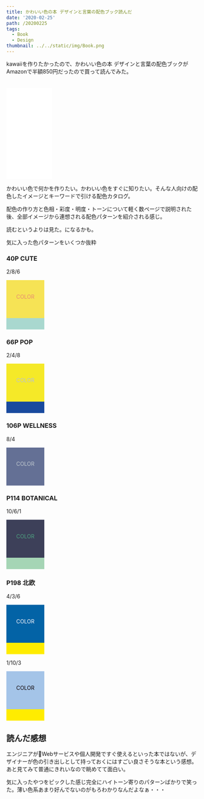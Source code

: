 ```yaml
---
title: かわいい色の本 デザインと言葉の配色ブック読んだ
date: '2020-02-25'
path: /20200225
tags:
  - Book
  - Design
thumbnail: ../../static/img/Book.png
---
```

kawaiiを作りたかったので、かわいい色の本 デザインと言葉の配色ブックがAmazonで半額850円だったので買って読んでみた。



<iframe style="margin-top:20px;width:120px;height:240px;" marginwidth="0" marginheight="0" scrolling="no" frameborder="0" src="//rcm-fe.amazon-adsystem.com/e/cm?lt1=_blank&bc1=000000&IS2=1&bg1=FFFFFF&fc1=000000&lc1=0000FF&t=recolog-22&language=ja_JP&o=9&p=8&l=as4&m=amazon&f=ifr&ref=as_ss_li_til&asins=4844366696&linkId=fee8681f491e9905ab1396b561bd67c6"></iframe>

かわいい色で何かを作りたい。かわいい色をすぐに知りたい。そんな人向けの配色したイメージとキーワードで引ける配色カタログ。

配色の作り方と色相・彩度・明度・トーンについて軽く数ページで説明された後、全部イメージから連想される配色パターンを紹介される感じ。

読むというよりは見た。になるかも。

気に入った色パターンをいくつか抜粋

### 40P CUTE

2/8/6

<div style="display:flex;align-items:center;justify-content:center;width:100px;height:100px;background-color:#F6E355"><p style="color:rgb(232,138,115);margin-top:0">COLOR</p></div>
<div style="display:block;width:100px;height:30px;background-color:#a9d8cf"></div>


### 66P POP

2/4/8

<div style="display:flex;align-items:center;justify-content:center;width:100px;height:100px;background-color:rgb(245,233,40)"><p style="color:rgb(178,190,225);margin-top:0">COLOR</p></div>
<div style="display:block;width:100px;height:30px;background-color:rgb(25,74,158)"></div>

### 106P WELLNESS

8/4

<div style="display:flex;align-items:center;justify-content:center;width:100px;height:100px;background-color:rgb(100,112,149)"><p style="color:rgb(192,201,207);margin-top:0">COLOR</p></div>

### P114 BOTANICAL

10/6/1

<div style="display:flex;align-items:center;justify-content:center;width:100px;height:100px;background-color:rgb(61,64,89)"><p style="color:rgb(78,163,128);margin-top:0">COLOR</p></div>
<div style="display:block;width:100px;height:30px;background-color:rgb(165,213,181)"></div>


### P198 北欧

4/3/6

<div style="display:flex;align-items:center;justify-content:center;width:100px;height:100px;background-color:rgb(3,99,166)"><p style="color:rgb(249,249,252);margin-top:0">COLOR</p></div>
<div style="display:block;width:100px;height:30px;background-color:rgb(255,236,0)"></div>

1/10/3

<div style="display:flex;align-items:center;justify-content:center;width:100px;height:100px;background-color:rgb(164,196,232)"><p style="color:rgb(13,1,3);margin-top:0">COLOR</p></div>
<div style="display:block;width:100px;height:30px;background-color:rgb(255,236,0)"></div>


## 読んだ感想

エンジニアがWebサービスや個人開発ですぐ使えるといった本ではないが、デザイナーが色の引き出しとして持っておくにはすごい良さそうな本という感想。あと見てみて普通にきれいなので眺めてて面白い。

気に入ったやつをピックした感じ完全にハイトーン寄りのパターンばかりで笑った。薄い色系あまり好んでないのがもろわかりなんだよなぁ・・・
